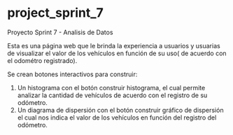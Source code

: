 # project_sprint_7
Proyecto Sprint 7 - Analisis de Datos

Esta es una página web que le brinda la experiencia a usuarios y usuarias de visualizar el valor de los vehículos en función de su uso( de acuerdo con el odométro registrado).

Se crean botones interactivos para construir:
1. Un histograma con el botón construir histograma, el cual permite analizar la cantidad de vehículos de acuerdo con el registro de su odómetro.
2. Un diagrama de dispersión con el botón construir gráfico de dispersión el cual nos indica el valor de los vehículos en función del registro del odómetro.
